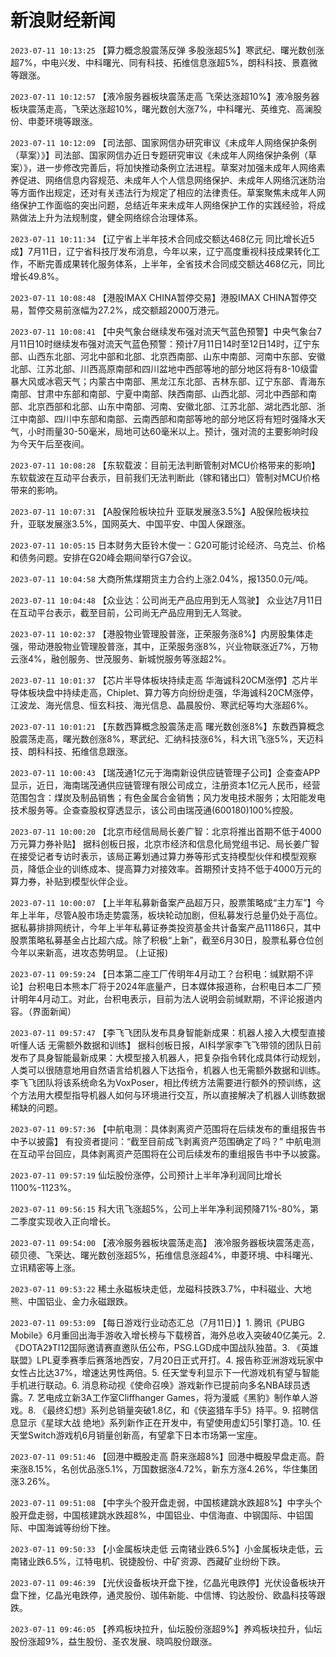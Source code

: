 # 新浪财经新闻
`2023-07-11 10:13:25` 【算力概念股震荡反弹 多股涨超5%】寒武纪、曙光数创涨超7%，中电兴发、中科曙光、同有科技、拓维信息涨超5%，朗科科技、景嘉微等跟涨。

`2023-07-11 10:12:57` 【液冷服务器板块震荡走高 飞荣达涨超10%】液冷服务器板块震荡走高，飞荣达涨超10%，曙光数创大涨7%，中科曙光、英维克、高澜股份、申菱环境等跟涨。

`2023-07-11 10:12:09` 【司法部、国家网信办研究审议《未成年人网络保护条例（草案）》】司法部、国家网信办近日专题研究审议《未成年人网络保护条例（草案）》，进一步修改完善后，将加快推动条例立法进程。草案对加强未成年人网络素养促进、网络信息内容规范、未成年人个人信息网络保护、未成年人网络沉迷防治等方面作出规定，还对有关违法行为规定了相应的法律责任。草案聚焦未成年人网络保护工作面临的突出问题，总结近年来未成年人网络保护工作的实践经验，将成熟做法上升为法规制度，健全网络综合治理体系。

`2023-07-11 10:11:34` 【辽宁省上半年技术合同成交额达468亿元 同比增长近5成】7月11日，辽宁省科技厅发布消息，今年以来，辽宁高度重视科技成果转化工作，不断完善成果转化服务体系，上半年，全省技术合同成交额达468亿元，同比增长49.8%。

`2023-07-11 10:08:48` 【港股IMAX CHINA暂停交易】港股IMAX CHINA暂停交易，暂停交易前涨幅为27.2%，成交额超2000万港元。

`2023-07-11 10:08:41` 【中央气象台继续发布强对流天气蓝色预警】中央气象台7月11日10时继续发布强对流天气蓝色预警：预计7月11日14时至12日14时，辽宁东部、山西东北部、河北中部和北部、北京西南部、山东中南部、河南中东部、安徽北部、江苏北部、川西高原南部和四川盆地中西部等地的部分地区将有8-10级雷暴大风或冰雹天气；内蒙古中南部、黑龙江东北部、吉林东部、辽宁东部、青海东南部、甘肃中东部和南部、宁夏中南部、陕西南部、山西北部、河北中西部和南部、北京西部和北部、山东中南部、河南、安徽北部、江苏北部、湖北西北部、浙江中南部、四川中东部和南部、云南西部和南部等地的部分地区将有短时强降水天气，小时雨量30-50毫米，局地可达60毫米以上。预计，强对流的主要影响时段为今天午后至夜间。

`2023-07-11 10:08:28` 【东软载波：目前无法判断管制对MCU价格带来的影响】 东软载波在互动平台表示，目前我们无法判断此（镓和锗出口）管制对MCU价格带来的影响。

`2023-07-11 10:07:31` 【A股保险板块拉升 亚联发展涨3.5%】A股保险板块拉升，亚联发展涨3.5%，国网英大、中国平安、中国人保跟涨。

`2023-07-11 10:05:15` 日本财务大臣铃木俊一：G20可能讨论经济、乌克兰、价格和债务问题。安排在G20峰会期间举行G7会议。

`2023-07-11 10:04:58` 大商所焦煤期货主力合约上涨2.04%，报1350.0元/吨。

`2023-07-11 10:04:48` 【众业达：公司尚无产品应用到无人驾驶】 众业达7月11日在互动平台表示，截至目前，公司尚无产品应用到无人驾驶。

`2023-07-11 10:02:37` 【港股物业管理股普涨，正荣服务涨8%】内房股集体走强，带动港股物业管理股普涨，其中，正荣服务涨8%，兴业物联涨近7%，万物云涨4%，融创服务、世茂服务、新城悦服务等涨超2%。

`2023-07-11 10:01:37` 【芯片半导体板块持续走高 华海诚科20CM涨停】芯片半导体板块盘中持续走高，Chiplet、算力等方向纷纷走强，华海诚科20CM涨停，江波龙、海光信息、恒玄科技、海光信息、晶晨股份、寒武纪等均大涨超6%。

`2023-07-11 10:01:21` 【东数西算概念股震荡走高 曙光数创涨8%】东数西算概念股震荡走高，曙光数创涨8%，寒武纪、汇纳科技涨6%，科大讯飞涨5%，天迈科技、朗科科技、拓维信息跟涨。

`2023-07-11 10:00:43` 【瑞茂通1亿元于海南新设供应链管理子公司】企查查APP显示，近日，海南瑞茂通供应链管理有限公司成立，注册资本1亿元人民币，经营范围包含：煤炭及制品销售；有色金属合金销售；风力发电技术服务；太阳能发电技术服务等。企查查股权穿透显示，该公司由瑞茂通(600180)100%控股。

`2023-07-11 10:00:20` 【北京市经信局局长姜广智：北京将推出首期不低于4000万元算力券补贴】 据科创板日报，北京市经济和信息化局党组书记、局长姜广智在接受记者专访时表示，该局正筹划通过算力券等形式支持模型伙伴和模型观察员，降低企业的训练成本、提高算力对接效率。首期预计支持不低于4000万元的算力券，补贴到模型伙伴企业。

`2023-07-11 10:00:07` 【上半年私募新备案产品超万只，股票策略成“主力军”】今年上半年，尽管A股市场走势震荡，板块轮动加剧，但私募发行总量仍处于高位。据私募排排网统计，今年上半年私募证券类投资基金共计备案产品11186只，其中股票策略私募基金占比超六成。除了积极“上新”，截至6月30日，股票私募仓位创今年以来新高，进攻态势明显。 (上证报)

`2023-07-11 09:59:24` 【日本第二座工厂传明年4月动工？台积电：缄默期不评论】台积电日本熊本厂将于2024年底量产，日本媒体报道称，台积电日本二厂预计明年4月动工。对此，台积电表示，目前为法人说明会前缄默期，不评论报道内容。（界面新闻）

`2023-07-11 09:57:47` 【李飞飞团队发布具身智能新成果：机器人接入大模型直接听懂人话 无需额外数据和训练】 据科创板日报，AI科学家李飞飞带领的团队日前发布了具身智能最新成果：大模型接入机器人，把复杂指令转化成具体行动规划，人类可以很随意地用自然语言给机器人下达指令，机器人也无需额外数据和训练。李飞飞团队将该系统命名为VoxPoser，相比传统方法需要进行额外的预训练，这个方法用大模型指导机器人如何与环境进行交互，所以直接解决了机器人训练数据稀缺的问题。

`2023-07-11 09:57:36` 【中航电测：具体剥离资产范围将在后续发布的重组报告书中予以披露】 有投资者提问：“截至目前成飞剥离资产范围确定了吗？” 中航电测在互动平台回应，具体剥离资产范围将在公司后续发布的重组报告书中予以披露。

`2023-07-11 09:57:19` 仙坛股份涨停，公司预计上半年净利润同比增长1100%-1123%。

`2023-07-11 09:56:15`  科大讯飞涨超5%，公司上半年净利润预降71%-80%，第二季度实现收入正向增长。

`2023-07-11 09:54:00` 【液冷服务器板块震荡走高】 液冷服务器板块震荡走高，硕贝德、飞荣达、曙光数创涨超5%，拓维信息涨超4%，申菱环境、中科曙光、立讯精密等上涨。

`2023-07-11 09:53:22` 稀土永磁板块走低，龙磁科技跌3.7%，中科磁业、大地熊、中国铝业、金力永磁跟跌。

`2023-07-11 09:53:09` 【每日游戏行业动态汇总（7月11日）】1. 腾讯《PUBG Mobile》6月重回出海手游收入增长榜与下载榜首，海外总收入突破40亿美元。2. 《DOTA2》TI12国际邀请赛直邀队伍公布，PSG.LGD成中国战队独苗。3. 《英雄联盟》LPL夏季赛季后赛落地西安，7月20日正式开打。4. 报告称亚洲游戏玩家中女性占比达37%，增速达男性两倍。5. 任天堂专利显示下一代游戏机有望与智能手机进行联动。6. 消息称动视《使命召唤》游戏新作已提前向多名NBA球员透露。7. 艺电成立新3A工作室Cliffhanger Games，将为漫威《黑豹》制作单人游戏。8. 《最终幻想》系列总销量突破1.8亿，和《侠盗猎车手5》持平。9. 招聘信息显示《星球大战 绝地》系列新作正在开发中，有望使用虚幻5引擎打造。10. 任天堂Switch游戏机6月销量创新高，有望拿下日本市场第一宝座。

`2023-07-11 09:51:46` 【回港中概股走高 蔚来涨超8%】回港中概股早盘走高。蔚来涨8.15%，名创优品涨5.1%，万国数据涨4.72%，新东方涨4.26%，华住集团涨3.26%。

`2023-07-11 09:51:08` 【中字头个股开盘走弱，中国核建跳水跌超8%】中字头个股开盘走弱，中国核建跳水跌超8%，中国铝业、中信海直、中钢国际、中铝国际、中国海诚等纷纷下挫。

`2023-07-11 09:50:33` 【小金属板块走低 云南锗业跌6.5%】小金属板块走低，云南锗业跌6.5%，江特电机、锐捷股份、中矿资源、西藏矿业纷纷下跌。

`2023-07-11 09:46:39` 【光伏设备板块开盘下挫，亿晶光电跌停】光伏设备板块开盘下挫，亿晶光电跌停，通灵股份、珈伟新能、中信博、钧达股份、欧晶科技等跟跌。

`2023-07-11 09:46:05` 【养鸡板块拉升，仙坛股份涨超9%】养鸡板块拉升，仙坛股份涨超9%，益生股份、圣农发展、晓鸣股份跟涨。

